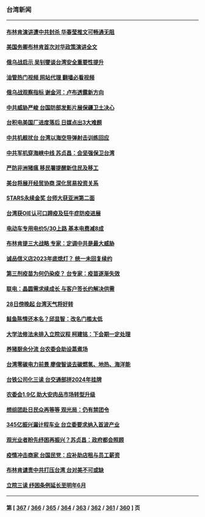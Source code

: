 ### 台湾新闻
---
#### [布林肯演讲遭中共封杀 华春莹推文可畅通无阻](../../pages/ncid1349361/n13747499.md?05291245) 
#### [美国务卿布林肯首次对华政策演讲全文](../../pages/ncid1349361/n13747482.md?05291245) 
#### [俄乌战启示 吴钊燮谈台湾安全重要性提升](../../pages/ncid1349361/n13747178.md?05291245) 
#### [油管热门视频 网站代理 翻墙必看视频](http://209.222.30.114:81/youtube.html?05291245)
#### [俄乌战观察指标 谢金河：卢布透露新方向](../../pages/ncid1349361/n13747325.md?05291245) 
#### [中共威胁严峻 台国防部发影片展保疆卫土决心](../../pages/ncid1349361/n13747179.md?05291245) 
#### [台积电美国厂进度落后 日媒点出3大难题](../../pages/ncid1349361/n13746730.md?05291245) 
#### [中共机舰扰台 台湾以海空导弹射击训练回应](../../pages/ncid1349361/n13746880.md?05291245) 
#### [中共军机穿海峡中线 苏贞昌：会坚强保卫台湾](../../pages/ncid1349361/n13746725.md?05291245) 
#### [严防非洲猪瘟 移民署提醒新住民及移工](../../pages/ncid1349361/n13746872.md?05291245) 
#### [美台将展开经贸协商 深化贸易投资关系](../../pages/ncid1349361/n13746773.md?05291245) 
#### [STARS永续金奖 台师大获亚洲第二面](../../pages/ncid1349361/n13746857.md?05291245) 
#### [台湾获OIE认可口蹄疫及狂牛症防疫进展](../../pages/ncid1349361/n13746856.md?05291245) 
#### [电动车专用电价5/30上路 基本电费减8成](../../pages/ncid1349361/n13746852.md?05291245) 
#### [布林肯提三大战略  专家：定调中共是最大威胁](../../pages/ncid1349361/n13746850.md?05291245) 
#### [诚品信义店2023年底熄灯？ 统一未回复续约](../../pages/ncid1349361/n13746858.md?05291245) 
#### [第三剂疫苗为何仍染疫？ 台专家：疫苗逐渐失效](../../pages/ncid1349361/n13746860.md?05291245) 
#### [联电：晶圆需求续成长 与客户签长约解决供需](../../pages/ncid1349361/n13746839.md?05291245) 
#### [28日傍晚起 台湾天气将好转](../../pages/ncid1349361/n13746841.md?05291245) 
#### [鲑鱼陈情还本名？邱显智：改名门槛太低](../../pages/ncid1349361/n13746837.md?05291245) 
#### [大学法修法未排入立院议程 柯建铭：下会期一定处理](../../pages/ncid1349361/n13746842.md?05291245) 
#### [养猪厨余分流 台农委会助设蒸煮场](../../pages/ncid1349361/n13746845.md?05291245) 
#### [台湾零碳电力前景 廖俊智谈去碳燃氢、地热、海洋能](../../pages/ncid1349361/n13746795.md?05291245) 
#### [台铁公司化三读 台交通部拼2024年挂牌](../../pages/ncid1349361/n13746779.md?05291245) 
#### [农委会1.9亿 助大安肉品市场转型升级](../../pages/ncid1349361/n13746776.md?05291245) 
#### [想组团赴日民众再等等 观光局：仍有禁团令](../../pages/ncid1349361/n13746763.md?05291245) 
#### [345亿振兴漏计程车业 台立委要求纳入首波产业](../../pages/ncid1349361/n13746762.md?05291245) 
#### [观光业者盼先纾困再振兴？苏贞昌：政府都会照顾](../../pages/ncid1349361/n13746761.md?05291245) 
#### [疫情冲击商家 台国民党：应补助店租与员工薪资](../../pages/ncid1349361/n13746760.md?05291245) 
#### [布林肯谴责中共打压台湾 台对美不可或缺](../../pages/ncid1349361/n13746765.md?05291245) 
#### [立院三读 纾困条例延长至明年6月](../../pages/ncid1349361/n13746767.md?05291245) 

---
#### 第 [ [367](./367.md?05291245) / [366](./366.md?05291245) / [365](./365.md?05291245) / [364](./364.md?05291245) / [363](./363.md?05291245) / [362](./362.md?05291245) / [361](./361.md?05291245) / [360](./360.md?05291245) ] 页
